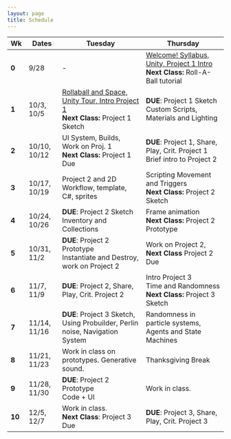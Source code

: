 ```yaml
---
layout: page
title: Schedule
---
```


| **Wk** | **Dates**    | **Tuesday**                                                                                         | **Thursday**                                                                                     |
| ------ | ------------ | --------------------------------------------------------------------------------------------------- | ------------------------------------------------------------------------------------------------ |
| **0**  | 9/28         | -                                                                                                   | [Welcome! Syllabus, Unity, Project 1 Intro](day-1.md) <br/> **Next Class:** Roll-A-Ball tutorial |
| **1**  | 10/3, 10/5   | [Rollaball and Space, Unity Tour, Intro Project 1](day-2.md) <br/> **Next Class:** Project 1 Sketch | **DUE**: Project 1 Sketch <br/> Custom Scripts, Materials and Lighting                           |
| **2**  | 10/10, 10/12 | UI System, Builds, Work on Proj. 1<br/> **Next Class:** Project 1 Due                               | **DUE**: Project 1, Share, Play, Crit. Project 1 <br/> Brief intro to Project 2                  |
| **3**  | 10/17, 10/19 | Project 2 and 2D Workflow, template, C#, sprites              |  Scripting Movement and Triggers <br/> **Next Class:** Project 2 Sketch                              |
| **4**  | 10/24, 10/26 | **DUE**: Project 2 Sketch <br/>Inventory and Collections                                  |  Frame animation <br/> **Next Class:** Project 2 Prototype                                          |
| **5**  | 10/31, 11/2  | **DUE**: Project 2 Prototype <br/> Instantiate and Destroy, work on Project 2                                                          | Work on Project 2,<br/> **Next Class** Project 2 Due                                             |
| **6**  | 11/7,  11/9  | **DUE**: Project 2, Share, Play, Crit. Project 2                                                    | Intro Project 3 <br/> Time and Randomness <br/> **Next Class:** Project 3 Sketch            |
| **7**  | 11/14, 11/16 | **DUE**: Project 3 Sketch, Using Probuilder, Perlin noise, Navigation System                        | Randomness in particle systems, Agents and State Machines                                               |
| **8**  | 11/21, 11/23 | Work in class on prototypes. Generative sound.                                                               | Thanksgiving Break                                                                               |
| **9**  | 11/28, 11/30 | **DUE**: Project 2 Prototype <br/> Code + UI                                                        |  Work in class.                                                                              |
| **10** | 12/5,  12/7  | Work in class. <br/> **Next Class**: Project 3 Due                                     | **DUE**: Project 3, Share, Play, Crit. Project 3                                                 |



